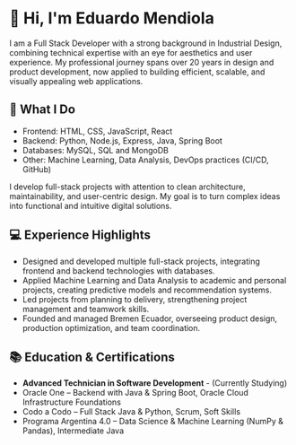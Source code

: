 # 👋 Hi, I'm Eduardo Mendiola

I am a Full Stack Developer with a strong background in Industrial Design, combining technical expertise with an eye for aesthetics and user experience. My professional journey spans over 20 years in design and product development, now applied to building efficient, scalable, and visually appealing web applications.

## 🎯 What I Do
- Frontend: HTML, CSS, JavaScript, React  
- Backend: Python, Node.js, Express, Java, Spring Boot  
- Databases: MySQL, SQL and MongoDB
- Other: Machine Learning, Data Analysis, DevOps practices (CI/CD, GitHub)

I develop full-stack projects with attention to clean architecture, maintainability, and user-centric design. My goal is to turn complex ideas into functional and intuitive digital solutions.

## 💻 Experience Highlights
- Designed and developed multiple full-stack projects, integrating frontend and backend technologies with databases.  
- Applied Machine Learning and Data Analysis to academic and personal projects, creating predictive models and recommendation systems.  
- Led projects from planning to delivery, strengthening project management and teamwork skills.  
- Founded and managed Bremen Ecuador, overseeing product design, production optimization, and team coordination.  

## 📚 Education & Certifications
- **Advanced Technician in Software Development** - (Currently Studying) 
- Oracle One – Backend with Java & Spring Boot, Oracle Cloud Infrastructure Foundations  
- Codo a Codo – Full Stack Java & Python, Scrum, Soft Skills  
- Programa Argentina 4.0 – Data Science & Machine Learning (NumPy & Pandas), Intermediate Java  


